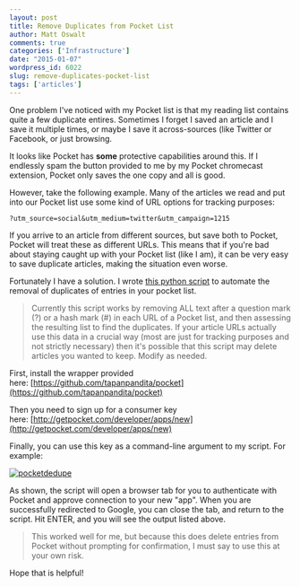 ```yaml
---
layout: post
title: Remove Duplicates from Pocket List
author: Matt Oswalt
comments: true
categories: ['Infrastructure']
date: "2015-01-07"
wordpress_id: 6022
slug: remove-duplicates-pocket-list
tags: ['articles']
---
```



One problem I've noticed with my Pocket list is that my reading list contains quite a few duplicate entires. Sometimes I forget I saved an article and I save it multiple times, or maybe I save it across-sources (like Twitter or Facebook, or just browsing.

It looks like Pocket has **some** protective capabilities around this. If I endlessly spam the button provided to me by my Pocket chromecast extension, Pocket only saves the one copy and all is good.

However, take the following example. Many of the articles we read and put into our Pocket list use some kind of URL options for tracking purposes:

    ?utm_source=social&utm_medium=twitter&utm_campaign=1215

If you arrive to an article from different sources, but save both to Pocket, Pocket will treat these as different URLs. This means that if you're bad about staying caught up with your Pocket list (like I am), it can be very easy to save duplicate articles, making the situation even worse.

Fortunately I have a solution. I wrote [this python script](https://gist.github.com/Mierdin/0996952ba02d87175f3b) to automate the removal of duplicates of entries in your pocket list.

> Currently this script works by removing ALL text after a question mark (?) or a hash mark (#) in each URL of a Pocket list, and then assessing the resulting list to find the duplicates. If your article URLs actually use this data in a crucial way (most are just for tracking purposes and not strictly necessary) then it's possible that this script may delete articles you wanted to keep. Modify as needed.

First, install the wrapper provided here: [https://github.com/tapanpandita/pocket](https://github.com/tapanpandita/pocket)

Then you need to sign up for a consumer key here: [http://getpocket.com/developer/apps/new](http://getpocket.com/developer/apps/new)

Finally, you can use this key as a command-line argument to my script. For example:

[![pocketdedupe](/assets/2015/01/pocketdedupe.png)](/assets/2015/01/pocketdedupe.png)

As shown, the script will open a browser tab for you to authenticate with Pocket and approve connection to your new "app". When you are successfully redirected to Google, you can close the tab, and return to the script. Hit ENTER, and you will see the output listed above.

> This worked well for me, but because this does delete entries from Pocket without prompting for confirmation, I must say to use this at your own risk.

Hope that is helpful!
